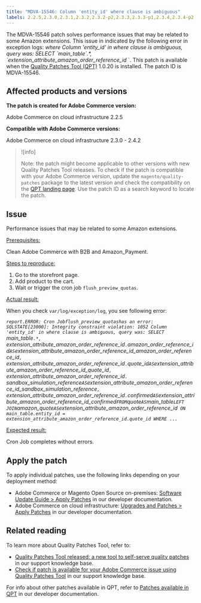 ```yaml
---
title: "MDVA-15546: Column 'entity_id' where clause is ambiguous"
labels: 2.2.5,2.3.0,2.3.1,2.3.2,2.3.2-p2,2.3.3,2.3.3-p1,2.3.4,2.3.4-p2,2.3.5-p1,2.3.5-p2,2.3.6,2.3.6-p1,2.4.0,2.4.0-p1,2.4.1,2.4.1-p1,2.4.2,Amazon,QPT 1.0.20,QPT patches,Magento Commerce,Magento Commerce Cloud,SQL,cron,error,extension,logs,sql,support tools,Adobe Commerce,cloud infrastructure
---
```


The MDVA-15546 patch solves performance issues that may be related to some Amazon extensions. This issue in indicated by the following error in exception logs: *where*   *Column 'entity\_id' in where clause is ambiguous, query was: SELECT \`main\_table\`.\*, \`extension\_attribute\_amazon\_order\_reference\_id* \`. This patch is available when the [Quality Patches Tool (QPT)](https://support.magento.com/hc/en-us/articles/360047139492) 1.0.20 is installed. The patch ID is MDVA-15546.

## Affected products and versions

**The patch is created for Adobe Commerce version:**

Adobe Commerce on cloud infrastructure 2.2.5

**Compatible with Adobe Commerce versions:**

Adobe Commerce on cloud infrastructure 2.3.0 - 2.4.2

>![info]
>
>Note: the patch might become applicable to other versions with new Quality Patches Tool releases. To check if the patch is compatible with your Adobe Commerce version, update the `magento/quality-patches` package to the latest version and check the compatibility on the [QPT landing page](https://devdocs.magento.com/quality-patches/tool.html#patch-grid). Use the patch ID as a search keyword to locate the patch.

## Issue

Performance issues that may be related to some Amazon extensions.

<ins>Prerequisites:</ins>

Clean Adobe Commerce with B2B and Amazon\_Payment.

<ins>Steps to reproduce:</ins>

1. Go to the storefront page.
1. Add product to the cart.
1. Wait or trigger the cron job `flush_preview_quotas`.

<ins>Actual result:</ins>

When you check `var/log/exception/log`, you see following error:

 *`report.ERROR: Cron Jobflush_preview_quotashas an error: SQLSTATE[23000]: Integrity constraint violation: 1052 Column 'entity_id' in where clause is ambiguous, query was: SELECT `main_table`.*, `extension_attribute_amazon_order_reference_id`.`amazon_order_reference_id` AS `extension_attribute_amazon_order_reference_id_amazon_order_reference_id`, `extension_attribute_amazon_order_reference_id`.`quote_id` AS `extension_attribute_amazon_order_reference_id_quote_id`, `extension_attribute_amazon_order_reference_id`.` sandbox_simulation_reference` AS `extension_attribute_amazon_order_reference_id_sandbox_simulation_reference`, `extension_attribute_amazon_order_reference_id`.`confirmed` AS `extension_attribute_amazon_order_reference_id_confirmed` FROM `quote` AS `main_table` LEFT JOIN `amazon_quote` AS `extension_attribute_amazon_order_reference_id` ON main_table.entity_id = extension_attribute_amazon_order_reference_id.quote_id WHERE ...`*

<ins>Expected result:</ins>

Cron Job completes without errors.

## Apply the patch

To apply individual patches, use the following links depending on your deployment method:

* Adobe Commerce or Magento Open Source on-premises: [Software Update Guide > Apply Patches](https://devdocs.magento.com/guides/v2.4/comp-mgr/patching/mqp.html) in our developer documentation.
* Adobe Commerce on cloud infrastructure: [Upgrades and Patches > Apply Patches](https://devdocs.magento.com/cloud/project/project-patch.html) in our developer documentation.

## Related reading

To learn more about Quality Patches Tool, refer to:

* [Quality Patches Tool released: a new tool to self-serve quality patches](https://support.magento.com/hc/en-us/articles/360047139492) in our support knowledge base.
* [Check if patch is available for your Adobe Commerce issue using Quality Patches Tool](https://support.magento.com/hc/en-us/articles/360047125252) in our support knowledge base.

For info about other patches available in QPT, refer to [Patches available in QPT](https://devdocs.magento.com/quality-patches/tool.html#patch-grid) in our developer documentation.
